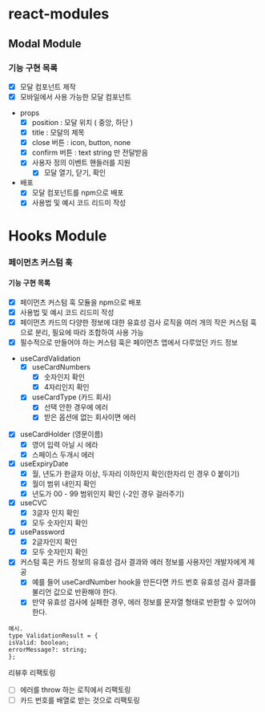 # react-modules

## Modal Module

### 기능 구현 목록

- [x] 모달 컴포넌트 제작
- [x] 모바일에서 사용 가능한 모달 컴포넌트
- props
  - [x] position : 모달 위치 ( 중앙, 하단 )
  - [x] title : 모달의 제목
  - [x] close 버튼 : icon, button, none
  - [x] confirm 버튼 : text string 만 전달받음
  - [x] 사용자 정의 이벤트 핸들러를 지원
    - [x] 모달 열기, 닫기, 확인
- 배포
  - [x] 모달 컴포넌트를 npm으로 배포
  - [x] 사용법 및 예시 코드 리드미 작성

# Hooks Module

### 페이먼츠 커스텀 훅

#### 기능 구현 목록

- [x] 페이먼츠 커스텀 훅 모듈을 npm으로 배포
- [x] 사용법 및 예시 코드 리드미 작성
- [x] 페이먼츠 카드의 다양한 정보에 대한 유효성 검사 로직을 여러 개의 작은 커스텀 훅으로 분리, 필요에 따라 조합하여 사용 가능
- [x] 필수적으로 만들어야 하는 커스텀 훅은 페이먼츠 앱에서 다루었던 카드 정보
- useCardValidation
  - [x] useCardNumbers
    - [x] 숫자인지 확인
    - [x] 4자리인지 확인
  - [x] useCardType (카드 회사)
    - [x] 선택 안한 경우에 에러
    - [x] 받은 옵션에 없는 회사이면 에러
- [x] useCardHolder (영문이름)
  - [x] 영어 입력 아닐 시 에라
  - [x] 스페이스 두개시 에러
- [x] useExpiryDate
  - [x] 월, 년도가 한글자 이상, 두자리 이하인지 확인(한자리 인 경우 0 붙이기)
  - [x] 월이 범위 내인지 확인
  - [x] 년도가 00 - 99 범위인지 확인 (-2인 경우 걸러주기)
- [x] useCVC
  - [x] 3글자 인지 확인
  - [x] 모두 숫자인지 확인
- [x] usePassword
  - [x] 2글자인지 확인
  - [x] 모두 숫자인지 확인
- [x] 커스텀 훅은 카드 정보의 유효성 검사 결과와 에러 정보를 사용자인 개발자에게 제공
  - [x] 예를 들어 useCardNumber hook을 만든다면 카드 번호 유효성 검사 결과를 불리언 값으로 반환해야 한다.
  - [x] 만약 유효성 검사에 실패한 경우, 에러 정보를 문자열 형태로 반환할 수 있어야 한다.

```
예시.
type ValidationResult = {
isValid: boolean;
errorMessage?: string;
};
```

리뷰후 리팩토링

- [ ] 에러를 throw 하는 로직에서 리팩토링
- [ ] 카드 번호를 배열로 받는 것으로 리팩토링
